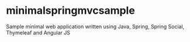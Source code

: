 minimalspringmvcsample
======================

Sample minimal web application written using Java, Spring, Spring Social, Thymeleaf and Angular JS
